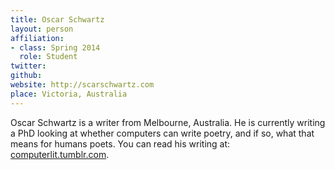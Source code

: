 ```yaml
---
title: Oscar Schwartz
layout: person
affiliation:
- class: Spring 2014
  role: Student
twitter:
github:
website: http://scarschwartz.com
place: Victoria, Australia
---
```

Oscar Schwartz is a writer from Melbourne, Australia. He is currently writing a PhD looking at whether computers can write poetry, and if so, what that means for humans poets. You can read his writing at: [computerlit.tumblr.com](http://www.computerlit.tumblr.com).
